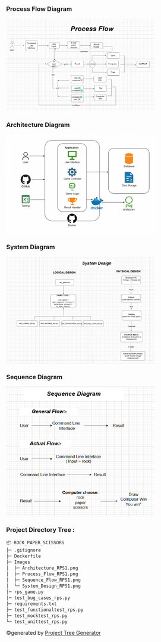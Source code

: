 

### Process Flow Diagram

<img src="Images/Process_Flow_RPS1.png" alt="Flow Diagram" width="400"/>


### Architecture Diagram

<img src="Images/Architecture_RPS1.png" alt="Flow Diagram" width="400"/>

### System Diagram

<img src="Images/System_Design_RPS1.png" alt="Flow Diagram" width="400"/>


### Sequence Diagram

<img src="Images/Sequence_Flow_RPS1.png" alt="Flow Diagram" width="400"/>

### Project Directory Tree :

```
📦 ROCK_PAPER_SCISSORS
├─ .gitignore
├─ Dockerfile
├─ Images
│  ├─ Architecture_RPS1.png
│  ├─ Process_Flow_RPS1.png
│  ├─ Sequence_Flow_RPS1.png
│  └─ System_Design_RPS1.png
│─ rps_game.py
│─ test_bug_cases_rps.py
├─ requirements.txt
├─ test_functionaltest_rps.py
├─ test_mocktest_rps.py
└─ test_unittest_rps.py
```
©generated by [Project Tree Generator](https://woochanleee.github.io/project-tree-generator)
